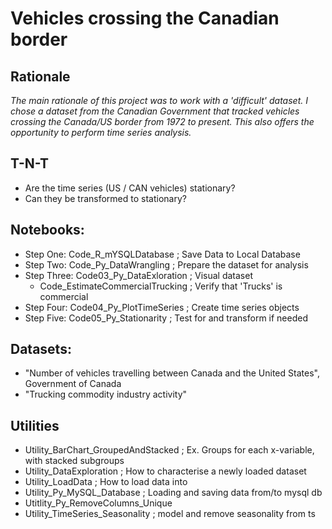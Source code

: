 # Vehicles crossing the Canadian border

## Rationale
*The main rationale of this project was to work with a 'difficult' dataset. I chose a dataset from the Canadian Government that tracked vehicles crossing the Canada/US border from 1972 to present. This also offers the opportunity to perform time series analysis.*

## T-N-T
* Are the time series (US / CAN vehicles) stationary?
* Can they be transformed to stationary?

## Notebooks:
* Step One: Code_R_mYSQLDatabase ; Save Data to Local Database
* Step Two: Code_Py_DataWrangling ; Prepare the dataset for analysis
* Step Three: Code03_Py_DataExloration ; Visual dataset
  * Code_EstimateCommercialTrucking ; Verify that 'Trucks' is commercial
* Step Four: Code04_Py_PlotTimeSeries ; Create time series objects
* Step Five: Code05_Py_Stationarity ; Test for and transform if needed

## Datasets:
* "Number of vehicles travelling between Canada and the United States", Government of Canada
* "Trucking commodity industry activity"

## Utilities
* Utility_BarChart_GroupedAndStacked ; Ex. Groups for each x-variable, with stacked subgroups
* Utility_DataExploration ; How to characterise a newly loaded dataset
* Utility_LoadData ; How to load data into
* Utility_Py_MySQL_Database ; Loading and saving data from/to mysql db
* Utitlity_Py_RemoveColumns_Unique
* Utility_TimeSeries_Seasonality ; model and remove seasonality from ts
